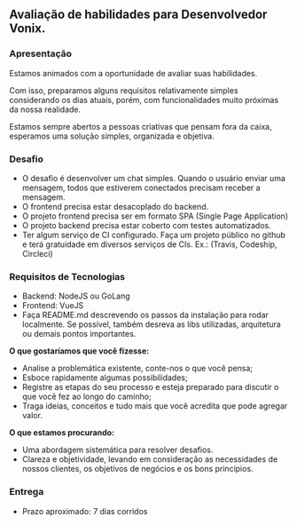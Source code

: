 ## Avaliação de habilidades para Desenvolvedor Vonix.

### Apresentação
Estamos animados com a oportunidade de avaliar suas habilidades.

Com isso, preparamos alguns requisitos relativamente simples considerando os dias atuais, porém, com funcionalidades muito próximas da nossa realidade.

Estamos sempre abertos a pessoas criativas que pensam fora da caixa, esperamos uma solução simples, organizada e objetiva.

### Desafio
- O desafio é desenvolver um chat simples. Quando o usuário enviar uma mensagem, todos que estiverem conectados precisam receber a mensagem.
- O frontend precisa estar desacoplado do backend.
- O projeto frontend precisa ser em formato SPA (Single Page Application)
- O projeto backend precisa estar coberto com testes automatizados.
- Ter algum serviço de CI configurado. Faça um projeto público no github e terá gratuidade em diversos serviços de CIs. Ex.: (Travis, Codeship, Circleci)

### Requisitos de Tecnologias
- Backend: NodeJS ou GoLang
- Frontend: VueJS
- Faça README.md descrevendo os passos da instalação para rodar localmente. Se possível, também desreva as libs utilizadas, arquitetura ou demais pontos importantes.

**O que gostaríamos que você fizesse:**
  - Analise a problemática existente, conte-nos o que você pensa;
  - Esboce rapidamente algumas possibilidades;
  - Registre as etapas do seu processo e esteja preparado para discutir o que você fez ao longo do caminho;
  - Traga ideias, conceitos e tudo mais que você acredita que pode agregar valor.

**O que estamos procurando:**
  - Uma abordagem sistemática para resolver desafios.
  - Clareza e objetividade, levando em consideração as necessidades de nossos clientes, os objetivos de negócios e os bons princípios.

### Entrega
- Prazo aproximado: 7 dias corridos
